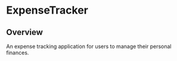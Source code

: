 # ExpenseTracker

## Overview

An expense tracking application for users to manage their personal finances.